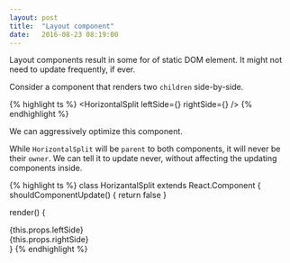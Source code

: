 ```yaml
---
layout: post
title:  "Layout component"
date:   2016-08-23 08:19:00
---
```


Layout components result in some for of static DOM element. It might not need to update frequently, if ever.

Consider a component that renders two `children` side-by-side.

{% highlight ts %}
<HorizontalSplit
  leftSide={<SomeSmartComponent />}
  rightSide={<AnotherSmartComponent />}
/>
{% endhighlight %}

We can aggressively optimize this component.

While `HorizontalSplit` will be `parent` to both components, it will never be their `owner`. We can tell it to update never, without affecting the updating components inside.

{% highlight ts %}
class HorizantalSplit extends React.Component {
  shouldComponentUpdate() {
    return false
  }

  render() {
    <FlexContainer>
      <div>{this.props.leftSide}</div>
      <div>{this.props.rightSide}</div>
    </FlexContainer>
  }
{% endhighlight %}